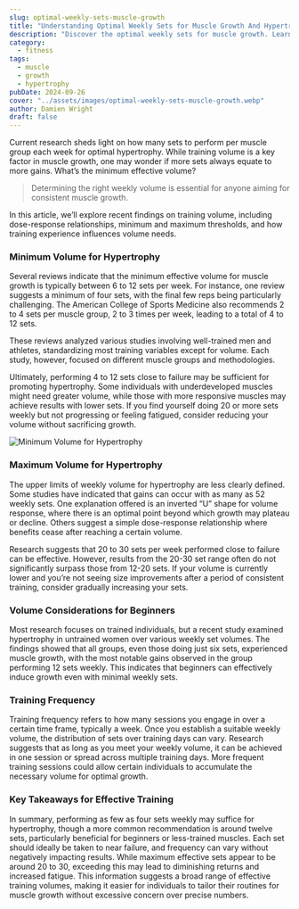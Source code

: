 ```yaml
---
slug: optimal-weekly-sets-muscle-growth
title: "Understanding Optimal Weekly Sets for Muscle Growth And Hypertrophy"
description: "Discover the optimal weekly sets for muscle growth. Learn the minimum and maximum volume needed for hypertrophy, and how training frequency impacts your results."
category:
  - fitness
tags:
  - muscle
  - growth
  - hypertrophy
pubDate: 2024-09-26
cover: "../assets/images/optimal-weekly-sets-muscle-growth.webp"
author: Damien Wright
draft: false
---
```


Current research sheds light on how many sets to perform per muscle group each week for optimal hypertrophy. While training volume is a key factor in muscle growth, one may wonder if more sets always equate to more gains. What’s the minimum effective volume?

> Determining the right weekly volume is essential for anyone aiming for consistent muscle growth.

In this article, we’ll explore recent findings on training volume, including dose-response relationships, minimum and maximum thresholds, and how training experience influences volume needs.

### Minimum Volume for Hypertrophy

Several reviews indicate that the minimum effective volume for muscle growth is typically between 6 to 12 sets per week. For instance, one review suggests a minimum of four sets, with the final few reps being particularly challenging. The American College of Sports Medicine also recommends 2 to 4 sets per muscle group, 2 to 3 times per week, leading to a total of 4 to 12 sets.

These reviews analyzed various studies involving well-trained men and athletes, standardizing most training variables except for volume. Each study, however, focused on different muscle groups and methodologies.

Ultimately, performing 4 to 12 sets close to failure may be sufficient for promoting hypertrophy. Some individuals with underdeveloped muscles might need greater volume, while those with more responsive muscles may achieve results with lower sets. If you find yourself doing 20 or more sets weekly but not progressing or feeling fatigued, consider reducing your volume without sacrificing growth.

<img src="/images/posts/hypertrophy.webp" alt="Minimum Volume for Hypertrophy" class="article-img">

### Maximum Volume for Hypertrophy

The upper limits of weekly volume for hypertrophy are less clearly defined. Some studies have indicated that gains can occur with as many as 52 weekly sets. One explanation offered is an inverted “U” shape for volume response, where there is an optimal point beyond which growth may plateau or decline. Others suggest a simple dose-response relationship where benefits cease after reaching a certain volume.

Research suggests that 20 to 30 sets per week performed close to failure can be effective. However, results from the 20-30 set range often do not significantly surpass those from 12-20 sets. If your volume is currently lower and you’re not seeing size improvements after a period of consistent training, consider gradually increasing your sets.

### Volume Considerations for Beginners

Most research focuses on trained individuals, but a recent study examined hypertrophy in untrained women over various weekly set volumes. The findings showed that all groups, even those doing just six sets, experienced muscle growth, with the most notable gains observed in the group performing 12 sets weekly. This indicates that beginners can effectively induce growth even with minimal weekly sets.

### Training Frequency

Training frequency refers to how many sessions you engage in over a certain time frame, typically a week. Once you establish a suitable weekly volume, the distribution of sets over training days can vary. Research suggests that as long as you meet your weekly volume, it can be achieved in one session or spread across multiple training days. More frequent training sessions could allow certain individuals to accumulate the necessary volume for optimal growth.

### Key Takeaways for Effective Training

In summary, performing as few as four sets weekly may suffice for hypertrophy, though a more common recommendation is around twelve sets, particularly beneficial for beginners or less-trained muscles. Each set should ideally be taken to near failure, and frequency can vary without negatively impacting results. While maximum effective sets appear to be around 20 to 30, exceeding this may lead to diminishing returns and increased fatigue. This information suggests a broad range of effective training volumes, making it easier for individuals to tailor their routines for muscle growth without excessive concern over precise numbers.
